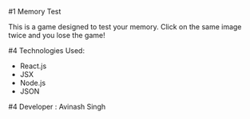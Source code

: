 #1 Memory Test

This is a game designed to test your memory. Click on the same image twice and you lose the game!

#4 Technologies Used:
* React.js
* JSX
* Node.js
* JSON

#4 Developer : Avinash Singh
